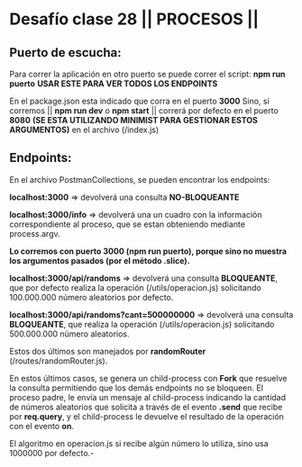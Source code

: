 # Desafío clase 28 || PROCESOS ||


## Puerto de escucha:

Para correr la aplicación en otro puerto se puede correr el script: 
**npm run puerto**
**USAR ESTE PARA VER TODOS LOS ENDPOINTS**

En el package.json esta indicado que corra en el puerto **3000**
Sino,  si corremos 
|| **npm run dev** o **npm start** ||
 correrá por defecto en el puerto **8080**
**(SE ESTA UTILIZANDO MINIMIST PARA GESTIONAR ESTOS ARGUMENTOS)**
en el archivo (/index.js)


## Endpoints:
En el archivo PostmanCollections, se pueden encontrar los endpoints:

**localhost:3000**  => devolverá una consulta **NO-BLOQUEANTE**

**localhost:3000/info**  => devolverá una un cuadro con la información correspondiente al proceso, que se estan obteniendo mediante process.argv.

**Lo corremos con puerto 3000 (npm run puerto), porque sino no muestra los argumentos pasados (por el método .slice).**

**localhost:3000/api/randoms**  => devolverá una consulta **BLOQUEANTE**, que por defecto realiza la operación (/utils/operacion.js) solicitando 100.000.000 número aleatorios por defecto.

**localhost:3000/api/randoms?cant=500000000**  => devolverá una consulta **BLOQUEANTE**, que realiza la operación (/utils/operacion.js) solicitando 500.000.000 número aleatorios.

Estos dos últimos son manejados por **randomRouter** (/routes/randomRouter.js).

En estos últimos casos, se genera un child-process con **Fork** que resuelve la consulta permitiendo que los demás endpoints no se bloqueen.
El proceso padre, le envía un mensaje al child-process indicando la cantidad de números aleatorios que solicita a través de el evento **.send** que recibe por **req.query**, y el child-process le devuelve el resultado de la operación con el evento **on**.

El algoritmo en operacion.js si recibe algún número lo utiliza, sino usa 1000000 por defecto.-



